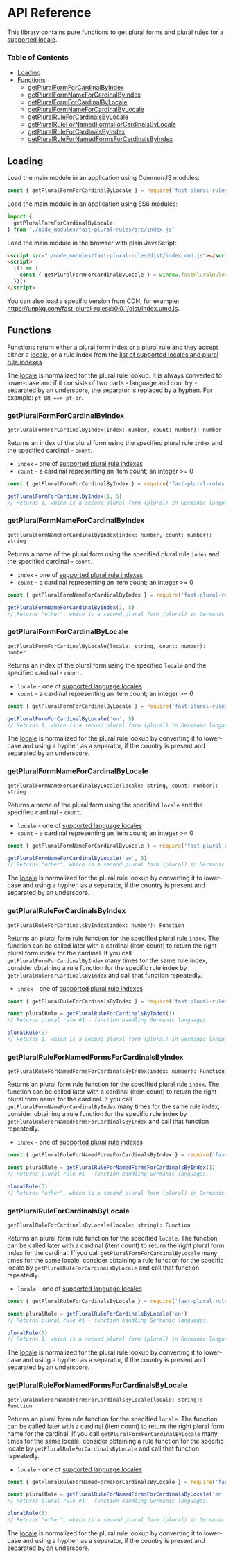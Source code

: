 # API Reference

This library contains pure functions to get [plural forms](./design.md#plural-forms) and [plural rules](./design.md#plural-rules) for a [supported locale](./languages.md#supported-languages).

### Table of Contents

- [Loading](#loading)
- [Functions](#functions)
  - [getPluralFormForCardinalByIndex](#getpluralformforcardinalbyindex)
  - [getPluralFormNameForCardinalByIndex](#getpluralformnameforcardinalbyindex)
  - [getPluralFormForCardinalByLocale](#getpluralformforcardinalbylocale)
  - [getPluralFormNameForCardinalByLocale](#getpluralformnameforcardinalbylocale)
  - [getPluralRuleForCardinalsByLocale](#getpluralruleforcardinalsbylocale)
  - [getPluralRuleForNamedFormsForCardinalsByLocale](#getpluralrulefornamedformsforcardinalsbylocale)
  - [getPluralRuleForCardinalsByIndex](#getpluralruleforcardinalsbyindex)
  - [getPluralRuleForNamedFormsForCardinalsByIndex](#getpluralrulefornamedformsforcardinalsbyindex)

## Loading

Load the main module in an application using CommonJS modules:

```js
const { getPluralFormForCardinalByLocale } = require('fast-plural-rules')
```

Load the main module in an application using ES6 modules:

```js
import {
  getPluralFormForCardinalByLocale
} from './node_modules/fast-plural-rules/src/index.js'
```

Load the main module in the browser with plain JavaScript:

```html
<script src="./node_modules/fast-plural-rules/dist/index.umd.js"></script>
<script>
  (() => {
    const { getPluralFormForCardinalByLocale } = window.fastPluralRules
  })()
</script>
```

You can also load a specific version from CDN, for example: https://unpkg.com/fast-plural-rules@0.0.1/dist/index.umd.js.

## Functions

Functions return either a [plural form](./design.md#plural-forms) index or a [plural rule](./design.md#plural-rules) and they accept either a [locale](./design.md#locales), or a rule index from the [list of supported locales and plural rule indexes](./languages.md#supported-languages).

The [locale](./design.md#locales) is normalized for the plural rule lookup. It is always converted to lower-case and if it consists of two parts - language and country - separated by an underscore, the separator is replaced by a hyphen. For example: `pt_BR ==> pt-br`.

### getPluralFormForCardinalByIndex

```
getPluralFormForCardinalByIndex(index: number, count: number): number
```

Returns an index of the plural form using the specified plural rule `index` and the specified cardinal - `count`.

* `index` - one of [supported plural rule indexes](./languages.md#supported-languages)
* `count` - a cardinal representing an item count; an integer >= 0

```js
const { getPluralFormForCardinalByIndex } = require('fast-plural-rules')

getPluralFormForCardinalByIndex(1, 5)
// Returns 1, which is a second plural form (plural) in Germanic languages.
```

### getPluralFormNameForCardinalByIndex

```
getPluralFormNameForCardinalByIndex(index: number, count: number): string
```

Returns a name of the plural form using the specified plural rule `index` and the specified cardinal - `count`.

* `index` - one of [supported plural rule indexes](./languages.md#supported-languages)
* `count` - a cardinal representing an item count; an integer >= 0

```js
const { getPluralFormNameForCardinalByIndex } = require('fast-plural-rules')

getPluralFormNameForCardinalByIndex(1, 5)
// Returns "other", which is a second plural form (plural) in Germanic languages.
```

### getPluralFormForCardinalByLocale

```
getPluralFormForCardinalByLocale(locale: string, count: number): number
```

Returns an index of the plural form using the specified `locale` and the specified cardinal - `count`.

* `locale` - one of [supported language locales](./languages.md#supported-languages)
* `count` - a cardinal representing an item count; an integer >= 0

```js
const { getPluralFormForCardinalByLocale } = require('fast-plural-rules')

getPluralFormForCardinalByLocale('en', 5)
// Returns 1, which is a second plural form (plural) in Germanic languages.
```

The [locale](./design.md#locales) is normalized for the plural rule lookup by converting it to lower-case and using a hyphen as a separator, if the country is present and separated by an underscore.

### getPluralFormNameForCardinalByLocale

```
getPluralFormNameForCardinalByLocale(locale: string, count: number): string
```

Returns a name of the plural form using the specified `locale` and the specified cardinal - `count`.

* `locale` - one of [supported language locales](./languages.md#supported-languages)
* `count` - a cardinal representing an item count; an integer >= 0

```js
const { getPluralFormNameForCardinalByLocale } = require('fast-plural-rules')

getPluralFormNameForCardinalByLocale('en', 5)
// Returns "other", which is a second plural form (plural) in Germanic languages.
```

The [locale](./design.md#locales) is normalized for the plural rule lookup by converting it to lower-case and using a hyphen as a separator, if the country is present and separated by an underscore.

### getPluralRuleForCardinalsByIndex

```
getPluralRuleForCardinalsByIndex(index: number): Function
```

Returns an plural form rule function for the specified plural rule `index`. The function can be called later with a cardinal (item count) to return the right plural form index for the cardinal. If you call `getPluralFormForCardinalByIndex` many times for the same rule index, consider obtaining a rule function for the specific rule index by `getPluralRuleForCardinalsByIndex` and call that function repeatedly.

* `index` - one of [supported plural rule indexes](./languages.md#supported-languages)

```js
const { getPluralRuleForCardinalsByIndex } = require('fast-plural-rules')

const pluralRule = getPluralRuleForCardinalsByIndex(1)
// Returns plural rule #1 - function handling Germanic languages.

pluralRule(5)
// Returns 1, which is a second plural form (plural) in Germanic languages.
```

### getPluralRuleForNamedFormsForCardinalsByIndex

```
getPluralRuleForNamedFormsForCardinalsByIndex(index: number): Function
```

Returns an plural form rule function for the specified plural rule `index`. The function can be called later with a cardinal (item count) to return the right plural form name for the cardinal. If you call `getPluralFormNameForCardinalByIndex` many times for the same rule index, consider obtaining a rule function for the specific rule index by `getPluralRuleForNamedFormsForCardinalsByIndex` and call that function repeatedly.

* `index` - one of [supported plural rule indexes](./languages.md#supported-languages)

```js
const { getPluralRuleForNamedFormsForCardinalsByIndex } = require('fast-plural-rules')

const pluralRule = getPluralRuleForNamedFormsForCardinalsByIndex(1)
// Returns plural rule #1 - function handling Germanic languages.

pluralRule(5)
// Returns "other", which is a second plural form (plural) in Germanic languages.
```

### getPluralRuleForCardinalsByLocale

```
getPluralRuleForCardinalsByLocale(locale: string): Function
```

Returns an plural form rule function for the specified `locale`. The function can be called later with a cardinal (item count) to return the right plural form index for the cardinal. If you call `getPluralFormForCardinalByLocale` many times for the same locale, consider obtaining a rule function for the specific locale by `getPluralRuleForCardinalsByLocale` and call that function repeatedly.

* `locale` - one of [supported language locales](./languages.md#supported-languages)

```js
const { getPluralRuleForCardinalsByLocale } = require('fast-plural-rules')

const pluralRule = getPluralRuleForCardinalsByLocale('en')
// Returns plural rule #1 - function handling Germanic languages.

pluralRule(5)
// Returns 1, which is a second plural form (plural) in Germanic languages.
```

The [locale](./design.md#locales) is normalized for the plural rule lookup by converting it to lower-case and using a hyphen as a separator, if the country is present and separated by an underscore.

### getPluralRuleForNamedFormsForCardinalsByLocale

```
getPluralRuleForNamedFormsForCardinalsByLocale(locale: string): Function
```

Returns an plural form rule function for the specified `locale`. The function can be called later with a cardinal (item count) to return the right plural form name for the cardinal. If you call `getPluralFormForCardinalByLocale` many times for the same locale, consider obtaining a rule function for the specific locale by `getPluralRuleForCardinalsByLocale` and call that function repeatedly.

* `locale` - one of [supported language locales](./languages.md#supported-languages)

```js
const { getPluralRuleForNamedFormsForCardinalsByLocale } = require('fast-plural-rules')

const pluralRule = getPluralRuleForNamedFormsForCardinalsByLocale('en')
// Returns plural rule #1 - function handling Germanic languages.

pluralRule(5)
// Returns "other", which is a second plural form (plural) in Germanic languages.
```

The [locale](./design.md#locales) is normalized for the plural rule lookup by converting it to lower-case and using a hyphen as a separator, if the country is present and separated by an underscore.
